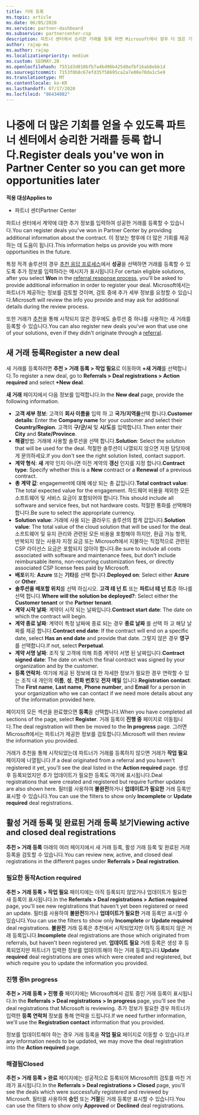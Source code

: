 ```yaml
---
title: 거래 등록
ms.topic: article
ms.date: 06/05/2020
ms.service: partner-dashboard
ms.subservice: partnercenter-csp
description: 파트너 센터에서 승리한 거래를 등록 하면 Microsoft에서 향후 더 많은 기회를 제공할 수 있습니다.
author: rajap-ms
ms.author: rajap
ms.localizationpriority: medium
ms.custom: SEOMAY.20
ms.openlocfilehash: 7551d3d010bfb7a4bd96b425d0afbf16ab8ebb1d
ms.sourcegitcommit: 7153f0b8c67efd35f58695ca2a7e00e70da1c5e9
ms.translationtype: MT
ms.contentlocale: ko-KR
ms.lasthandoff: 07/17/2020
ms.locfileid: "86434082"
---
```

# <a name="register-deals-youve-won-in-partner-center-so-you-can-get-more-opportunities-later"></a><span data-ttu-id="233c8-103">나중에 더 많은 기회를 얻을 수 있도록 파트너 센터에서 승리한 거래를 등록 합니다.</span><span class="sxs-lookup"><span data-stu-id="233c8-103">Register deals you've won in Partner Center so you can get more opportunities later</span></span>

<span data-ttu-id="233c8-104">**적용 대상**</span><span class="sxs-lookup"><span data-stu-id="233c8-104">**Applies to**</span></span>

- <span data-ttu-id="233c8-105">파트너 센터</span><span class="sxs-lookup"><span data-stu-id="233c8-105">Partner Center</span></span>

<span data-ttu-id="233c8-106">파트너 센터에서 계약에 대한 추가 정보를 입력하여 성공한 거래를 등록할 수 있습니다.</span><span class="sxs-lookup"><span data-stu-id="233c8-106">You can register deals you've won in Partner Center by providing additional information about the contract.</span></span> <span data-ttu-id="233c8-107">이 정보는 향후에 더 많은 기회를 제공하는 데 도움이 됩니다.</span><span class="sxs-lookup"><span data-stu-id="233c8-107">This information helps us provide you with more opportunities in the future.</span></span>

<span data-ttu-id="233c8-108">특정 적격 솔루션의 경우 [추천 응답 프로세스](responding-to-referrals.md)에서 **성공**을 선택하면 거래를 등록할 수 있도록 추가 정보를 입력하라는 메시지가 표시됩니다.</span><span class="sxs-lookup"><span data-stu-id="233c8-108">For certain eligible solutions, after you select **Won** in the [referral response process](responding-to-referrals.md), you'll be asked to provide additional information in order to register your deal.</span></span> <span data-ttu-id="233c8-109">Microsoft에서는 파트너가 제공하는 정보를 검토할 것이며, 검토 중에 추가 세부 정보를 요청할 수 있습니다.</span><span class="sxs-lookup"><span data-stu-id="233c8-109">Microsoft will review the info you provide and may ask for additional details during the review process.</span></span>

<span data-ttu-id="233c8-110">또한 거래가 [추천](referrals.md)을 통해 시작되지 않은 경우에도 솔루션 중 하나를 사용하는 새 거래를 등록할 수 있습니다.</span><span class="sxs-lookup"><span data-stu-id="233c8-110">You can also register new deals you've won that use one of your solutions, even if they didn't originate through a [referral](referrals.md).</span></span> 

## <a name="register-a-new-deal"></a><span data-ttu-id="233c8-111">새 거래 등록</span><span class="sxs-lookup"><span data-stu-id="233c8-111">Register a new deal</span></span>

<span data-ttu-id="233c8-112">새 거래를 등록하려면 **추천 > 거래 등록 > 작업 필요**로 이동하여 **+새 거래**를 선택합니다.</span><span class="sxs-lookup"><span data-stu-id="233c8-112">To register a new deal, go to **Referrals > Deal registrations > Action required** and select **+New deal**.</span></span>

<span data-ttu-id="233c8-113">**새 거래** 페이지에서 다음 정보를 입력합니다.</span><span class="sxs-lookup"><span data-stu-id="233c8-113">In the **New deal** page, provide the following information.</span></span>

- <span data-ttu-id="233c8-114">**고객 세부 정보**: 고객의 **회사 이름을** 입력 하 고 **국가/지역을**선택 합니다.</span><span class="sxs-lookup"><span data-stu-id="233c8-114">**Customer details**: Enter the **Company name** for your customer and select their **Country/Region**.</span></span> <span data-ttu-id="233c8-115">고객의 **구/군/시** 및 **시/도**를 입력합니다.</span><span class="sxs-lookup"><span data-stu-id="233c8-115">Then enter their **City** and **State/Province**.</span></span>
- <span data-ttu-id="233c8-116">**해결**방법: 거래에 사용할 솔루션을 선택 합니다.</span><span class="sxs-lookup"><span data-stu-id="233c8-116">**Solution**: Select the solution that will be used for the deal.</span></span> <span data-ttu-id="233c8-117">적절한 솔루션이 나열되지 않으면 지원 담당자에게 문의하세요.</span><span class="sxs-lookup"><span data-stu-id="233c8-117">If you don't see the right solution listed, contact support.</span></span>
- <span data-ttu-id="233c8-118">**계약 형식**: **새** 계약 인지 아니면 이전 계약의 **갱신** 인지를 지정 합니다.</span><span class="sxs-lookup"><span data-stu-id="233c8-118">**Contract type**: Specify whether this is a **New** contract or a **Renewal** of a previous contract.</span></span>
- <span data-ttu-id="233c8-119">**총 계약 값**: engagement에 대해 예상 되는 총 값입니다.</span><span class="sxs-lookup"><span data-stu-id="233c8-119">**Total contract value**: The total expected value for the engagement.</span></span> <span data-ttu-id="233c8-120">하드웨어 비용을 제외한 모든 소프트웨어 및 서비스 요금이 포함되어야 합니다.</span><span class="sxs-lookup"><span data-stu-id="233c8-120">This should include all software and service fees, but not hardware costs.</span></span> <span data-ttu-id="233c8-121">적절한 통화를 선택해야 합니다.</span><span class="sxs-lookup"><span data-stu-id="233c8-121">Be sure to select the appropriate currency.</span></span>
- <span data-ttu-id="233c8-122">**Solution value**: 거래에 사용 되는 클라우드 솔루션의 합계 값입니다.</span><span class="sxs-lookup"><span data-stu-id="233c8-122">**Solution value**: The total value of the cloud solution that will be used for the deal.</span></span> <span data-ttu-id="233c8-123">소프트웨어 및 유지 관리와 관련된 모든 비용을 포함해야 하지만, 환급 가능 항목, 반복되지 않는 사용자 지정 요금 또는 Microsoft에서 지불하는 직접적으로 관련된 CSP 라이선스 요금은 포함되지 않아야 합니다.</span><span class="sxs-lookup"><span data-stu-id="233c8-123">Be sure to include all costs associated with software and maintenance fees, but don't include reimbursable items, non-recurring customization fees, or directly associated CSP license fees paid by Microsoft.</span></span>
- <span data-ttu-id="233c8-124">**배포**위치: **Azure** 또는 **기타**를 선택 합니다.</span><span class="sxs-lookup"><span data-stu-id="233c8-124">**Deployed on**: Select either **Azure** or **Other**.</span></span>
- <span data-ttu-id="233c8-125">**솔루션을 배포할 위치**를 선택 하십시오. **고객 테 넌 트** 또는 **파트너 테 넌 트**중 하나를 선택 합니다.</span><span class="sxs-lookup"><span data-stu-id="233c8-125">**Where will the solution be deployed?**: Select either the **Customer tenant** or the **Partner tenant**.</span></span>
- <span data-ttu-id="233c8-126">**계약 시작 날짜**: 계약이 시작 되는 날짜입니다.</span><span class="sxs-lookup"><span data-stu-id="233c8-126">**Contract start date**: The date on which the contract will begin.</span></span>
- <span data-ttu-id="233c8-127">**계약 종료 날짜**: 계약이 특정 날짜에 종료 되는 경우 **종료 날짜** 를 선택 하 고 해당 날짜를 제공 합니다.</span><span class="sxs-lookup"><span data-stu-id="233c8-127">**Contract end date**: If the contract will end on a specific date, select **Has an end date** and provide that date.</span></span> <span data-ttu-id="233c8-128">그렇지 않은 경우 **영구**를 선택합니다.</span><span class="sxs-lookup"><span data-stu-id="233c8-128">If not, select **Perpetual**.</span></span>
- <span data-ttu-id="233c8-129">**계약 서명 날짜**: 조직 및 고객에 의해 최종 계약이 서명 된 날짜입니다.</span><span class="sxs-lookup"><span data-stu-id="233c8-129">**Contract signed date**: The date on which the final contract was signed by your organization and by the customer.</span></span>
- <span data-ttu-id="233c8-130">**등록 연락처**: 여기에 제공 된 정보에 대 한 자세한 정보가 필요한 경우 연락할 수 있는 조직 내 개인의 **이름**, **성**, **전화 번호**및 **전자 메일** 입니다.</span><span class="sxs-lookup"><span data-stu-id="233c8-130">**Registration contact**: The **First name**, **Last name**, **Phone number**, and **Email** for a person in your organization who we can contact if we need more details about any of the information provided here.</span></span>

<span data-ttu-id="233c8-131">페이지의 모든 섹션을 완료했으면 **등록**을 선택합니다.</span><span class="sxs-lookup"><span data-stu-id="233c8-131">When you have completed all sections of the page, select **Register**.</span></span> <span data-ttu-id="233c8-132">거래 등록이 **진행 중** 페이지로 이동됩니다.</span><span class="sxs-lookup"><span data-stu-id="233c8-132">The deal registration will then be moved to the **In progress** page.</span></span> <span data-ttu-id="233c8-133">그러면 Microsoft에서는 파트너가 제공한 정보를 검토합니다.</span><span class="sxs-lookup"><span data-stu-id="233c8-133">Microsoft will then review the information you provided.</span></span>

<span data-ttu-id="233c8-134">거래가 추천을 통해 시작되었는데 파트너가 거래를 등록하지 않으면 거래가 **작업 필요** 페이지에 나열됩니다.</span><span class="sxs-lookup"><span data-stu-id="233c8-134">If a deal originated from a referral and you haven't registered it yet, you'll see the deal listed in the **Action required** page.</span></span> <span data-ttu-id="233c8-135">생성 후 등록되었지만 추가 업데이트가 필요한 등록도 여기에 표시됩니다.</span><span class="sxs-lookup"><span data-stu-id="233c8-135">Deal registrations that were created and registered but require further updates are also shown here.</span></span> <span data-ttu-id="233c8-136">필터를 사용하여 **불완전**하거나 **업데이트가 필요한** 거래 등록만 표시할 수 있습니다.</span><span class="sxs-lookup"><span data-stu-id="233c8-136">You can use the filters to show only **Incomplete** or **Update required** deal registrations.</span></span>

## <a name="viewing-active-and-closed-deal-registrations"></a><span data-ttu-id="233c8-137">활성 거래 등록 및 완료된 거래 등록 보기</span><span class="sxs-lookup"><span data-stu-id="233c8-137">Viewing active and closed deal registrations</span></span>

<span data-ttu-id="233c8-138">**추천 > 거래 등록** 아래의 여러 페이지에서 새 거래 등록, 활성 거래 등록 및 완료된 거래 등록을 검토할 수 있습니다.</span><span class="sxs-lookup"><span data-stu-id="233c8-138">You can review new, active, and closed deal registrations in the different pages under **Referrals > Deal registration**.</span></span>

### <a name="action-required"></a><span data-ttu-id="233c8-139">필요한 동작</span><span class="sxs-lookup"><span data-stu-id="233c8-139">Action required</span></span>

<span data-ttu-id="233c8-140">**추천 > 거래 등록 > 작업 필요** 페이지에는 아직 등록되지 않았거나 업데이트가 필요한 새 등록이 표시됩니다.</span><span class="sxs-lookup"><span data-stu-id="233c8-140">In the **Referrals > Deal registrations > Action required** page, you'll see new registrations that haven't yet been registered or need an update.</span></span> <span data-ttu-id="233c8-141">필터를 사용하여 **불완전**하거나 **업데이트가 필요한** 거래 등록만 표시할 수 있습니다.</span><span class="sxs-lookup"><span data-stu-id="233c8-141">You can use the filters to show only **Incomplete** or **Update required** deal registrations.</span></span> <span data-ttu-id="233c8-142">**불완전** 거래 등록은 추천에서 시작되었지만 아직 등록되지 않은 거래 등록입니다.</span><span class="sxs-lookup"><span data-stu-id="233c8-142">**Incomplete** deal registrations are those which originated from referrals, but haven't been registered yet.</span></span> <span data-ttu-id="233c8-143">**업데이트 필요** 거래 등록은 생성 후 등록되었지만 파트너가 입력한 정보를 업데이트해야 하는 거래 등록입니다.</span><span class="sxs-lookup"><span data-stu-id="233c8-143">**Update required** deal registrations are ones which were created and registered, but which require you to update the information you provided.</span></span>

### <a name="in-progress"></a><span data-ttu-id="233c8-144">진행 중</span><span class="sxs-lookup"><span data-stu-id="233c8-144">In progress</span></span>

<span data-ttu-id="233c8-145">**추천 > 거래 등록 > 진행 중** 페이지에는 Microsoft에서 검토 중인 거래 등록이 표시됩니다.</span><span class="sxs-lookup"><span data-stu-id="233c8-145">In the **Referrals > Deal registrations > In progress** page, you'll see the deal registrations that Microsoft is reviewing.</span></span> <span data-ttu-id="233c8-146">추가 정보가 필요한 경우 파트너가 입력한 **등록 연락처** 정보를 통해 연락을 드립니다.</span><span class="sxs-lookup"><span data-stu-id="233c8-146">If we need further information, we'll use the **Registration contact** information that you provided.</span></span>

<span data-ttu-id="233c8-147">정보를 업데이트해야 하는 경우 거래 등록을 **작업 필요** 페이지로 이동할 수 있습니다.</span><span class="sxs-lookup"><span data-stu-id="233c8-147">If any information needs to be updated, we may move the deal registration into the **Action required** page.</span></span>

### <a name="closed"></a><span data-ttu-id="233c8-148">해결됨</span><span class="sxs-lookup"><span data-stu-id="233c8-148">Closed</span></span>

<span data-ttu-id="233c8-149">**추천 > 거래 등록 > 완료** 페이지에는 성공적으로 등록되어 Microsoft의 검토를 마친 거래가 표시됩니다.</span><span class="sxs-lookup"><span data-stu-id="233c8-149">In the **Referrals > Deal registrations > Closed** page, you'll see the deals which were successfully registered and reviewed by Microsoft.</span></span> <span data-ttu-id="233c8-150">필터를 사용하여 **승인** 또는 **거절**된 거래 등록만 표시할 수 있습니다.</span><span class="sxs-lookup"><span data-stu-id="233c8-150">You can use the filters to show only **Approved** or **Declined** deal registrations.</span></span>